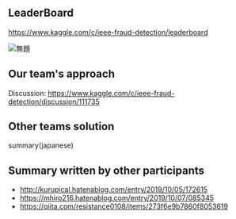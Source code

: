 ## LeaderBoard
https://www.kaggle.com/c/ieee-fraud-detection/leaderboard

![無題](https://user-images.githubusercontent.com/40175194/66696555-ebe94c80-ed07-11e9-9905-53f48b2a67c9.png)

## Our team's approach
Discussion: https://www.kaggle.com/c/ieee-fraud-detection/discussion/111735

## Other teams solution
summary(japanese)

## Summary written by other participants
- http://kurupical.hatenablog.com/entry/2019/10/05/172615
- https://mhiro216.hatenablog.com/entry/2019/10/07/085345
- https://qiita.com/resistance0108/items/273f6e9b7860f8053619
